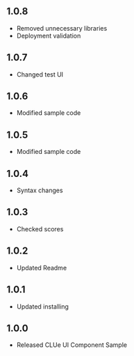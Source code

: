 ## 1.0.8
* Removed unnecessary libraries
* Deployment validation
## 1.0.7
* Changed test UI
## 1.0.6
* Modified sample code
## 1.0.5
* Modified sample code
## 1.0.4
* Syntax changes
## 1.0.3
* Checked scores 
## 1.0.2
* Updated Readme
## 1.0.1
* Updated installing
## 1.0.0
* Released CLUe UI Component Sample
